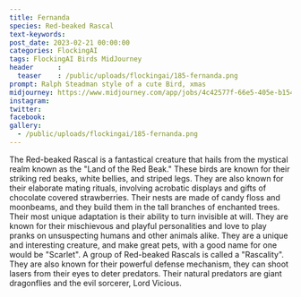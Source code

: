 ```yaml
---
title: Fernanda
species: Red-beaked Rascal
text-keywords: 
post_date: 2023-02-21 00:00:00
categories: FlockingAI
tags: FlockingAI Birds MidJourney 
header      :
  teaser    : /public/uploads/flockingai/185-fernanda.png
prompt: Ralph Steadman style of a cute Bird, xmas
midjourney: https://www.midjourney.com/app/jobs/4c42577f-66e5-405e-b154-900c3d6fd2cb
instagram: 
twitter: 
facebook: 
gallery: 
  - /public/uploads/flockingai/185-fernanda.png
---
```


The Red-beaked Rascal is a fantastical creature that hails from the mystical realm known as the "Land of the Red Beak." These birds are known for their striking red beaks, white bellies, and striped legs. They are also known for their elaborate mating rituals, involving acrobatic displays and gifts of chocolate covered strawberries. Their nests are made of candy floss and moonbeams, and they build them in the tall branches of enchanted trees. Their most unique adaptation is their ability to turn invisible at will. They are known for their mischievous and playful personalities and love to play pranks on unsuspecting humans and other animals alike. They are a unique and interesting creature, and make great pets, with a good name for one would be "Scarlet". A group of Red-beaked Rascals is called a "Rascality". They are also known for their powerful defense mechanism, they can shoot lasers from their eyes to deter predators. Their natural predators are giant dragonflies and the evil sorcerer, Lord Vicious.
